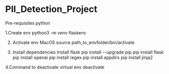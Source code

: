 # PII_Detection_Project

Pre-requisites
python

1.Create env
python3 -m venv flaskenv

2. Activate env MacOS
source path_to_envfolder/bin/activate

3. Install dependencies
Install flask
pip install --upgrade pip
pip install flask
pip install openai
pip install regex
pip install appdirs
pip install jinja2

4.Command to deactivate virtual env
deactivate

